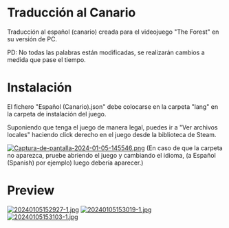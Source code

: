 # Traducción al Canario
Traducción al español (canario) creada para el videojuego "The Forest" en su versión de PC. 

PD: No todas las palabras están modificadas, se realizarán cambios a medida que pase el tiempo.

# Instalación
El fichero "Español (Canario).json" debe colocarse en la carpeta "lang" en la carpeta de instalación del juego.

Suponiendo que tenga el juego de manera legal, puedes ir a "Ver archivos locales" haciendo click derecho en el juego desde la biblioteca de Steam.

[![Captura-de-pantalla-2024-01-05-145546.png](https://i.postimg.cc/d0Rj8KnG/Captura-de-pantalla-2024-01-05-145546.png)](https://postimg.cc/XZJ5bmRv)
(En caso de que la carpeta no aparezca, pruebe abriendo el juego y cambiando el idioma, (a Español (Spanish) por ejemplo) luego debería aparecer.)

# Preview
[![20240105152927-1.jpg](https://i.postimg.cc/qvZbZ0dn/20240105152927-1.jpg)](https://postimg.cc/YvYzh50q)
[![20240105153019-1.jpg](https://i.postimg.cc/s24BgfDG/20240105153019-1.jpg)](https://postimg.cc/SXjQZh9m)
[![20240105153103-1.jpg](https://i.postimg.cc/N02cdpZs/20240105153103-1.jpg)](https://postimg.cc/sBzqX9Vq)
